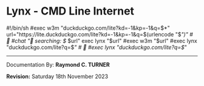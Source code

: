 # Lynx - CMD Line Internet

#!/bin/sh
#exec w3m "duckduckgo.com/lite?kd=-1&kp=-1&q=$*"
url="https://lite.duckduckgo.com/lite?kd=-1&kp=-1&q=$(urlencode "$*")" # 🦆
#chat "🦆 searching: $* $url"
exec lynx "$url"
#exec w3m "$url"
#exec lynx "duckduckgo.com/lite?q=$*" # 🦆
#exec lynx "duckduckgo.com/lite?q=$*"

---

Documentation By: **Raymond C. TURNER**

**Revision:** Saturday 18th November 2023